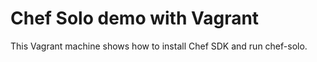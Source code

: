 Chef Solo demo with Vagrant
===========================

This Vagrant machine shows how to install Chef SDK and run chef-solo.
